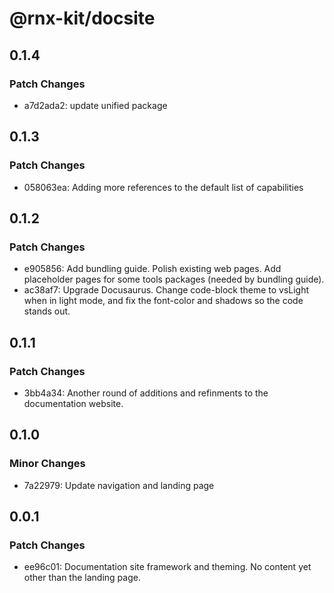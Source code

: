 # @rnx-kit/docsite

## 0.1.4

### Patch Changes

- a7d2ada2: update unified package

## 0.1.3

### Patch Changes

- 058063ea: Adding more references to the default list of capabilities

## 0.1.2

### Patch Changes

- e905856: Add bundling guide. Polish existing web pages. Add placeholder pages for some tools packages (needed by bundling guide).
- ac38af7: Upgrade Docusaurus. Change code-block theme to vsLight when in light mode, and fix the font-color and shadows so the code stands out.

## 0.1.1

### Patch Changes

- 3bb4a34: Another round of additions and refinments to the documentation website.

## 0.1.0

### Minor Changes

- 7a22979: Update navigation and landing page

## 0.0.1

### Patch Changes

- ee96c01: Documentation site framework and theming. No content yet other than the landing page.
